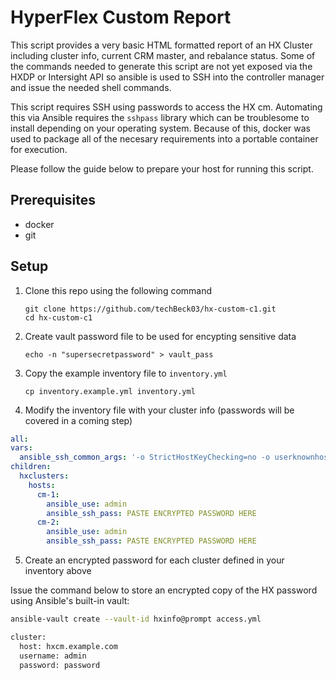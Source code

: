# HyperFlex Custom Report

This script provides a very basic HTML formatted report of an HX Cluster including cluster info, current CRM master, and rebalance status.  Some of the commands needed to generate this script are not yet exposed via the HXDP or Intersight API so ansible is used to SSH into the controller manager and issue the needed shell commands.

This script requires SSH using passwords to access the HX cm.  Automating this via Ansible requires the `sshpass` library which can be troublesome to install depending on your operating system.  Because of this, docker was used to package all of the necesary requirements into a portable container for execution.

Please follow the guide below to prepare your host for running this script.

## Prerequisites

- docker
- git

## Setup

1. Clone this repo using the following command
   
   ```
   git clone https://github.com/techBeck03/hx-custom-c1.git
   cd hx-custom-c1
   ```

2. Create vault password file to be used for encypting sensitive data
   
   `echo -n "supersecretpassword" > vault_pass`

3. Copy the example inventory file to `inventory.yml`
   
   `cp inventory.example.yml inventory.yml`

4. Modify the inventory file with your cluster info (passwords will be covered in a coming step)
   
  ```yaml
  all:
  vars:
    ansible_ssh_common_args: '-o StrictHostKeyChecking=no -o userknownhostsfile=/dev/null'
  children:
    hxclusters:
      hosts:
        cm-1:
          ansible_use: admin
          ansible_ssh_pass: PASTE ENCRYPTED PASSWORD HERE
        cm-2:
          ansible_use: admin
          ansible_ssh_pass: PASTE ENCRYPTED PASSWORD HERE
   ```

5. Create an encrypted password for each cluster defined in your inventory above
   

Issue the command below to store an encrypted copy of the HX password using Ansible's built-in vault:

```bash
ansible-vault create --vault-id hxinfo@prompt access.yml
```

```bash
cluster:
  host: hxcm.example.com
  username: admin
  password: password
```